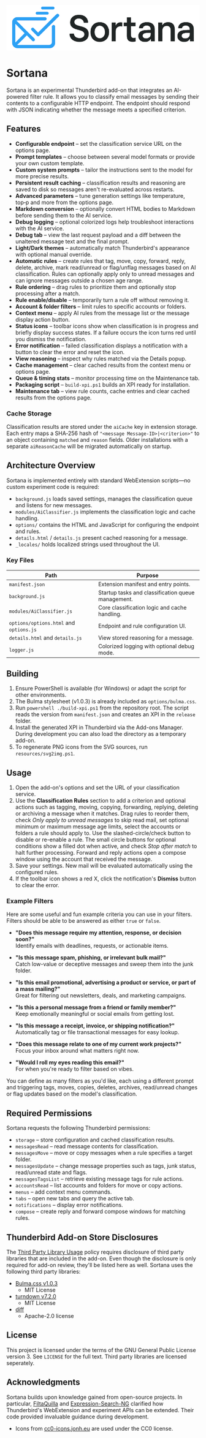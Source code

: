 ![logo](/resources/img/full-logo-white.png)

# Sortana

Sortana is an experimental Thunderbird add-on that integrates an AI-powered filter rule. 
It allows you to classify email messages by sending their contents to a configurable
HTTP endpoint. The endpoint should respond with JSON indicating whether the
message meets a specified criterion.

## Features

- **Configurable endpoint** – set the classification service URL on the options page.
- **Prompt templates** – choose between several model formats or provide your own custom template.
- **Custom system prompts** – tailor the instructions sent to the model for more precise results.
- **Persistent result caching** – classification results and reasoning are saved to disk so messages aren't re-evaluated across restarts.
- **Advanced parameters** – tune generation settings like temperature, top‑p and more from the options page.
- **Markdown conversion** – optionally convert HTML bodies to Markdown before sending them to the AI service.
- **Debug logging** – optional colorized logs help troubleshoot interactions with the AI service.
- **Debug tab** – view the last request payload and a diff between the unaltered message text and the final prompt.
- **Light/Dark themes** – automatically match Thunderbird's appearance with optional manual override.
- **Automatic rules** – create rules that tag, move, copy, forward, reply, delete, archive, mark read/unread or flag/unflag messages based on AI classification. Rules can optionally apply only to unread messages and can ignore messages outside a chosen age range.
- **Rule ordering** – drag rules to prioritize them and optionally stop processing after a match.
- **Rule enable/disable** – temporarily turn a rule off without removing it.
- **Account & folder filters** – limit rules to specific accounts or folders.
- **Context menu** – apply AI rules from the message list or the message display action button.
- **Status icons** – toolbar icons show when classification is in progress and briefly display success states. If a failure occurs the icon turns red until you dismiss the notification.
- **Error notification** – failed classification displays a notification with a button to clear the error and reset the icon.
- **View reasoning** – inspect why rules matched via the Details popup.
- **Cache management** – clear cached results from the context menu or options page.
- **Queue & timing stats** – monitor processing time on the Maintenance tab.
- **Packaging script** – `build-xpi.ps1` builds an XPI ready for installation.
- **Maintenance tab** – view rule counts, cache entries and clear cached results from the options page.

### Cache Storage

Classification results are stored under the `aiCache` key in extension storage.
Each entry maps a SHA‑256 hash of `"<message Message-ID>|<criterion>"` to an object
containing `matched` and `reason` fields. Older installations with a separate
`aiReasonCache` will be migrated automatically on startup.

## Architecture Overview

Sortana is implemented entirely with standard WebExtension scripts—no custom experiment code is required:

- `background.js` loads saved settings, manages the classification queue and listens for new messages.
- `modules/AiClassifier.js` implements the classification logic and cache handling.
- `options/` contains the HTML and JavaScript for configuring the endpoint and rules.
- `details.html` / `details.js` present cached reasoning for a message.
- `_locales/` holds localized strings used throughout the UI.

### Key Files

| Path                                    | Purpose                                        |
| --------------------------------------- | ---------------------------------------------- |
| `manifest.json`                         | Extension manifest and entry points. |
| `background.js`                         | Startup tasks and classification queue management. |
| `modules/AiClassifier.js`               | Core classification logic and cache handling. |
| `options/options.html` and `options.js` | Endpoint and rule configuration UI. |
| `details.html` and `details.js`         | View stored reasoning for a message. |
| `logger.js`                             | Colorized logging with optional debug mode. |

## Building

1. Ensure PowerShell is available (for Windows) or adapt the script for other
   environments.
2. The Bulma stylesheet (v1.0.3) is already included as `options/bulma.css`.
3. Run `powershell ./build-xpi.ps1` from the repository root. The script reads
   the version from `manifest.json` and creates an XPI in the `release` folder.
4. Install the generated XPI in Thunderbird via the Add-ons Manager. During
   development you can also load the directory as a temporary add-on.
5. To regenerate PNG icons from the SVG sources, run `resources/svg2img.ps1`.

## Usage

1. Open the add-on's options and set the URL of your classification service.
 2. Use the **Classification Rules** section to add a criterion and optional
   actions such as tagging, moving, copying, forwarding, replying,
   deleting or archiving a message when it matches. Drag rules to
   reorder them, check *Only apply to unread messages* to skip read mail,
   set optional minimum or maximum message age limits, select the accounts or
 folders a rule should apply to. Use the
 slashed-circle/check button to disable or re-enable a rule. The small
 circle buttons for optional conditions show a filled dot when active, and
 check *Stop after match* to halt further processing. Forward and reply actions
   open a compose window using the account that received the message.
3. Save your settings. New mail will be evaluated automatically using the
   configured rules.
4. If the toolbar icon shows a red X, click the notification's **Dismiss** button to clear the error.

### Example Filters

Here are some useful and fun example criteria you can use in your filters. Filters should be able to be answered as either `true` or `false`.

- **"Does this message require my attention, response, or decision soon?"**  
  Identify emails with deadlines, requests, or actionable items.

- **"Is this message spam, phishing, or irrelevant bulk mail?"**  
  Catch low-value or deceptive messages and sweep them into the junk folder.

- **"Is this email promotional, advertising a product or service, or part of a mass mailing?"**  
  Great for filtering out newsletters, deals, and marketing campaigns.

- **"Is this a personal message from a friend or family member?"**  
  Keep emotionally meaningful or social emails from getting lost.

- **"Is this message a receipt, invoice, or shipping notification?"**  
  Automatically tag or file transactional messages for easy lookup.

- **"Does this message relate to one of my current work projects?"**  
  Focus your inbox around what matters right now.

- **"Would I roll my eyes reading this email?"**  
  For when you're ready to filter based on vibes.

You can define as many filters as you'd like, each using a different prompt and
triggering tags, moves, copies, deletes, archives, read/unread changes or flag updates based on the model's classification.

## Required Permissions

Sortana requests the following Thunderbird permissions:

- `storage` – store configuration and cached classification results.
- `messagesRead` – read message contents for classification.
- `messagesMove` – move or copy messages when a rule specifies a target folder.
 - `messagesUpdate` – change message properties such as tags, junk status, read/unread state and flags.
- `messagesTagsList` – retrieve existing message tags for rule actions.
- `accountsRead` – list accounts and folders for move or copy actions.
- `menus` – add context menu commands.
- `tabs` – open new tabs and query the active tab.
- `notifications` – display error notifications.
- `compose` – create reply and forward compose windows for matching rules.

## Thunderbird Add-on Store Disclosures

The [Third Party Library Usage](https://extensionworkshop.com/documentation/publish/third-party-library-usage/) policy
requires disclosure of third party libraries that are included in the add-on. Even though
the disclosure is only required for add-on review, they'll be listed here as well. Sortana
uses the following third party libraries:

- [Bulma.css v1.0.3](https://github.com/jgthms/bulma/blob/1.0.3/css/bulma.css)
  - MIT License
- [turndown v7.2.0](https://github.com/mixmark-io/turndown/tree/v7.2.0)
  - MIT License
- [diff](https://github.com/google/diff-match-patch/blob/62f2e689f498f9c92dbc588c58750addec9b1654/javascript/diff_match_patch_uncompressed.js)
  -  Apache-2.0 license

## License

This project is licensed under the terms of the GNU General Public License
version 3. See `LICENSE` for the full text. Third party libraries are licensed seperately.

## Acknowledgments

Sortana builds upon knowledge gained from open-source projects. In particular,
[FiltaQuilla](https://github.com/RealRaven2000/FiltaQuilla) and
[Expression-Search-NG](https://github.com/opto/expression-search-NG) clarified
how Thunderbird's WebExtension and experiment APIs can be extended. Their code
provided invaluable guidance during development.

- Icons from [cc0-icons.jonh.eu](https://cc0-icons.jonh.eu/) are used under the CC0 license.

